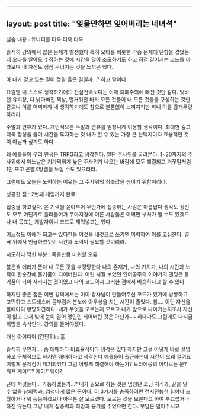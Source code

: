 
---
layout: post
title: "잊을만하면 잊어버리는 네녀석"
---

실습 내용 : 유니티를 더욱 더욱 더욱

솔직히 강의에서 많은 문제가 발생했다
특히 오타를 비롯한 각종 문제에 난항을 겪었는데 
오타를 알아도 수정하는 것에 시간을 많이 소모하기도 하고
점점 길어지는 코드를 바라보며 내 자신도 점점 무너지는 것을 느끼곤 했다.

아 내가 걷고 있는 길이 정말 옳은 길일까...? 하고 말이다

요즘엔 내 스스로 생각하기에도 전심전력보다는 이제 퇴폐주의에 빠진 것만 같다.
빛바랜 유리창, 다 낡아빠진 책상, 헐거워진 바지
모든 것들이 내 모든 것을을 구성하는 것만 같으니 이를 어찌하랴
내 생각하기에도 참으로 볼품없이 느껴지기만 하니 이를 감개무량하리라.

주말과 연휴가 있다.
개인적으론 주말과 연휴를 엄청나게 이용할 생각이다.
최대한 깊고 더욱 정성을 들여 시간을 투자하는 것
내가 할 수 있는 가장 큰 선택지이자 효율적인 것이 아닐까 싶기도 하다

왜 예를들어 우리 인생은 TRPG라고 생각한다.
일단 주사위를 굴려본다.
1~20까지의 주사위에서 어느날은 기가막히게 높은 주사위가 나오는 바람에 모두 해결되고
거짓말처럼 1만 뜨고 운빨X망겜을 느낄 수도 있으리라.

그럼에도 오늘은 노력하는 이유는 그 주사위의 최솟값을 높이기 위함이리라.

성공한 점 : 2번째 게임까지 완료!

집중을 하고싶다.
온 기력을 쏟아부어 무언가에 집중하는 사람은 아름답다
생각도 정신도 모두 어딘가로 흘러들어가 무아지경에 이른 사람들은
어쩌면 부처가 될 수도 있겠으나
내 목표는 개발자이니 코드로 채워넣고는 있다.

어느정도 이해가 되고는 있다한들 이것을 내것으로 쓰기엔 미력하여 이를 고심한다.
결국 위에서 언급하였듯이 시간과 노력이 필요할 것이리라.

시도하다 막힌 부분 : 죽을만큼 미워할 오류

붉은색 에러가 뜬다
내 모든 것을 부정당한다
나의 존재가, 나의 가치가, 나의 시간과 노력이 한순간에 물거품이 되어버린다.
어린 시절 보았던 인어공주의 이야기의 엔딩은 물거품이 되어 사라지는 것이였고
나의 코드역시 그러한 점에서 비슷하다고 할 수 있다.

하지만 좋은 점은 이번 강의에서는 이미 강사님이 만들어주신 코드가 있기에
방황하고 고민하고 스트레스에 몸부림쳐 분노에 아우성을 치는 시간이 줄었다.
참.... 이런 자신을 볼때마다 황당하긴하다.
내가 무엇을 모르는지 모르고
내가 앞으로 나아가는지조차 자신이 없고
그저 빛에 눈이 멀어 맹인인 되어버린 것은 아닌가~~ 하다가도
그럼에도 다시금 희망을 속삭인다.
강의를 들어야겠다.

개선 아이디어 (간단히) : 흠

솔직히 무언가.... 좀 애매하다 비효율적이다 생각은 있다
하지만 그걸 어떻게 바로 설명하고 구체적으로 하기엔 애매하다고 생각한다
예를들어 출근하는데 시간이 오래 걸려요
이렇게 문제점이 제기되었다 그럼 어떻게 해결해야 하는가?
도라에몽의 어디로든 문? 워프 게이트? 게이트웨이?

근데 저것들이... 가능하겠는가...?
내가 필요로 하는 것은 엄청난 코딩 지식과, 끝을 알 수 없을 창의력과, 엄청나게 많은 돈이다.
이 3가지를 충족하려면 전지전능한 힘이나 초월하거나 뭐 등등이겠으나
아무튼 잘 모르겠다. 모르는 것을 모른다고 하여 부끄럽거나 하진 않는다
그냥 내게 집중력과 희망과 용기를 주었으면 한다.
부담은 덜어주시고
